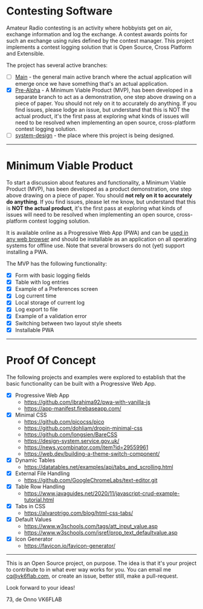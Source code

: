 # Contesting Software

Amateur Radio contesting is an activity where hobbyists get on air, exchange information and log the exchange. A contest awards points for such an exchange using rules defined by the contest manager. This project implements a contest logging solution that is Open Source, Cross Platform and Extensible.

The project has several active branches:
- [ ] [Main](https://github.com/vk6flab/contest-logger/tree/main) - the general main active branch where the actual application will emerge once we have something that's an actual application.
- [x] [Pre-Alpha](https://github.com/vk6flab/contest-logger/tree/pre-alpha) - A Minimum Viable Product (MVP), has been developed in a separate branch to act as a demonstration, one step above drawing on a piece of paper. You should not rely on it to accurately do anything. If you find issues, please lodge an issue, but understand that this is NOT the actual product, it's the first pass at exploring what kinds of issues will need to be resolved when implementing an open source, cross-platform contest logging solution.
- [ ] [system-design](https://github.com/vk6flab/contest-logger/tree/system-design) - the place where this project is being designed.

---

# Minimum Viable Product

To start a discussion about features and functionality, a Minimum Viable Product (MVP), has been developed as a product demonstration, one step above drawing on a piece of paper. You should **not rely on it to accurately do anything**. If you find issues, please let me know, but understand that this is **NOT the actual product**, it's the first pass at exploring what kinds of issues will need to be resolved when implementing an open source, cross-platform contest logging solution.

It is available online as a Progressive Web App (PWA) and can be [used in any web browser](https://vk6flab.github.io/contest-logger/) and should be installable as an application on all operating systems for offline use. Note that several browsers do not (yet) support installing a PWA.

The MVP has the following functionality:

- [x] Form with basic logging fields
- [x] Table with log entries
- [x] Example of a Preferences screen
- [x] Log current time
- [x] Local storage of current log
- [x] Log export to file
- [x] Example of a validation error
- [x] Switching between two layout style sheets
- [x] Installable PWA

---

# Proof Of Concept

The following projects and examples were explored to establish that the basic functionality can be built with a Progressive Web App.

- [x] Progressive Web App
  - https://github.com/ibrahima92/pwa-with-vanilla-js
  - https://app-manifest.firebaseapp.com/
- [x] Minimal CSS
  - https://github.com/picocss/pico
  - https://github.com/dohliam/dropin-minimal-css
  - https://github.com/longsien/BareCSS
  - https://design-system.service.gov.uk/
  - https://news.ycombinator.com/item?id=29559961
  - https://web.dev/building-a-theme-switch-component/
- [x] Dynamic Tables
  - https://datatables.net/examples/api/tabs_and_scrolling.html
- [x] External File Handling
  - https://github.com/GoogleChromeLabs/text-editor.git
- [x] Table Row Handling
  - https://www.javaguides.net/2020/11/javascript-crud-example-tutorial.html
- [x] Tabs in CSS
  - https://alvarotrigo.com/blog/html-css-tabs/
- [x] Default Values
  - https://www.w3schools.com/tags/att_input_value.asp
  - https://www.w3schools.com/jsref/prop_text_defaultvalue.asp
- [x] Icon Generator
  - https://favicon.io/favicon-generator/

---

This is an Open Source project, on purpose. The idea is that it's your project to contribute to in what ever way works for you. You can email me <cq@vk6flab.com>, or create an issue, better still, make a pull-request.

Look forward to your ideas!

73, de Onno VK6FLAB
